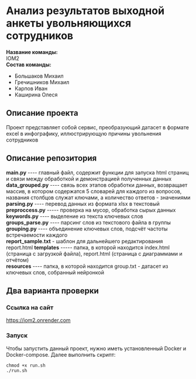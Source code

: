 # Анализ результатов выходной анкеты увольняющихся сотрудников
**Название команды:**<br>
IOM2<br>
**Состав команды:**<br>
* Большаков Михаил <br>
* Гречишников Михаил <br>
* Карпов Иван <br>
* Каширина Олеся <br>

## Описание проекта
Проект представляет собой сервис, преобразующий датасет в формате excel в инфографику, иллюстрирующую причины увольнения сотрудников

## Описание репозитория <br>
**main.py** ---- главный файл, содержит функции для запуска html страниц и связи между обработкой и         демонстрацией полученных данных <br>
**data_grouped.py** ---- связь всех этапов обработки данных, возвращает массив, в котором содержатся 5 словарей для каждого из вопросов, названия столбцов служат ключами, а количество ответов - значениями <br>
**parsing.py** ---- перевод данных из формата xlsx в текстовый<br>
**preproccess.py** ----- проверка на мусор, обработка сырых данных<br>
**keywords.py** ---- выделение из текста ключевых слов<br>
**groups_parse.py** ---- парсинг слов из текстового файла в группы<br>
**grouping.py** ---- объединение ключевых слов, подсчёт частоты встречаемости каждого<br>
**report_sample.txt** - шаблон для дальнейшего редактирования report.html
**templates** ----- папка, в которой находится index.html (страница с загрузкой файла), report.html (страница с диаграммами и отчётом)<br>
**resources** ---- папка, в которой находится group.txt - датасет из ключевых слов, собранный нейронкой

## Два варианта проверки
### Ссылка на сайт
https://iom2.onrender.com

### Запуск
Чтобы запустить данный проект, нужно иметь установленный Docker и Docker-compose. Далее выполнить скрипт:

```
chmod +x run.sh
./run.sh
```

